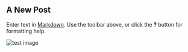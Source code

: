 ## A New Post

Enter text in [Markdown](http://daringfireball.net/projects/markdown/). Use the toolbar above, or click the **?** button for formatting help.

![test image]({{site.baseurl}}/http://photos.metrojacksonville.com/photos/4148939209_Xn2t9KJ-L.jpg)


